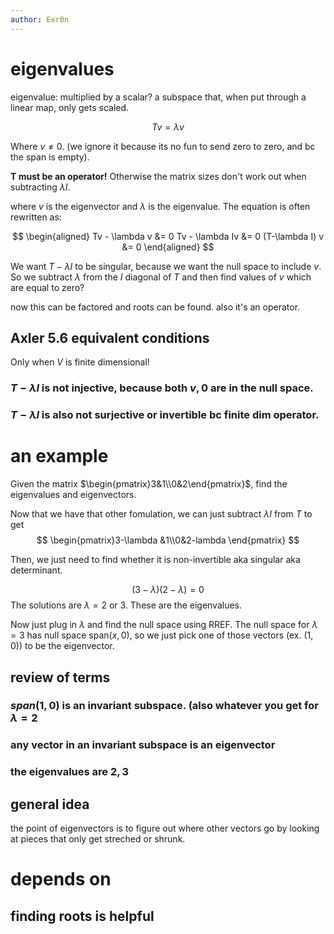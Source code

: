 ```yaml
---
author: Exr0n
---
```


# eigenvalues

eigenvalue: multiplied by a scalar? a subspace that, when put through a
linear map, only gets scaled.

$$ Tv = \lambda v $$

Where $v \neq 0$. (we ignore it because its no fun to send zero to zero,
and bc the span is empty).

**T must be an operator!** Otherwise the matrix sizes don\'t work out
when subtracting $\lambda I$.

where $v$ is the eigenvector and $\lambda$ is the eigenvalue. The
equation is often rewritten as:

$$
  \begin{aligned}
  Tv - \lambda v &= 0
  Tv - \lambda Iv &= 0
  (T-\lambda I) v &= 0
  \end{aligned} $$

We want $T-\lambda I$ to be singular, because we want the null space to
include $v$. So we subtract $\lambda$ from the $I$ diagonal of $T$ and
then find values of $v$ which are equal to zero?

now this can be factored and roots can be found. also it\'s an operator.

## Axler 5.6 equivalent conditions

Only when $V$ is finite dimensional!

### $T-\lambda I$ is not injective, because both $v, 0$ are in the null space.

### $T-\lambda I$ is also not surjective or invertible bc finite dim operator.

# an example

Given the matrix $\begin{pmatrix}3&1\\0&2\end{pmatrix}$, find the
eigenvalues and eigenvectors.

Now that we have that other fomulation, we can just subtract $\lambda I$
from $T$ to get
$$ \begin{pmatrix}3-\lambda &1\\0&2-lambda \end{pmatrix} $$

Then, we just need to find whether it is non-invertible aka singular aka
determinant.

$$ (3-\lambda)(2-\lambda) = 0 $$ The solutions are
$\lambda = 2 \text{ or } 3$. These are the eigenvalues.

Now just plug in $\lambda$ and find the null space using RREF. The null
space for $\lambda = 3$ has null space $\text{span}(x, 0)$, so we just
pick one of those vectors (ex. $(1, 0)$) to be the eigenvector.

## review of terms

### $span(1, 0)$ is an invariant subspace. (also whatever you get for $\lambda = 2$

### any vector in an invariant subspace is an eigenvector

### the eigenvalues are $2, 3$

## general idea

the point of eigenvectors is to figure out where other vectors go by
looking at pieces that only get streched or shrunk.

# depends on

## finding roots is helpful
